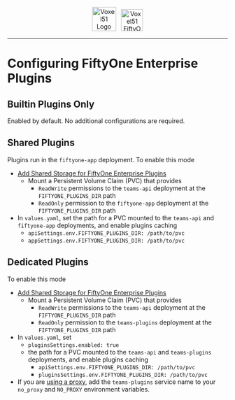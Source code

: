 <!-- markdownlint-disable no-inline-html line-length -->
<!-- markdownlint-disable-next-line first-line-heading -->
<div align="center">
<p align="center">

<img alt="Voxel51 Logo" src="https://user-images.githubusercontent.com/25985824/106288517-2422e000-6216-11eb-871d-26ad2e7b1e59.png" height="55px"> &nbsp;
<img alt="Voxel51 FiftyOne" src="https://user-images.githubusercontent.com/25985824/106288518-24bb7680-6216-11eb-8f10-60052c519586.png" height="50px">

</p>
</div>
<!-- markdownlint-enable no-inline-html line-length -->

---

# Configuring FiftyOne Enterprise Plugins

## Builtin Plugins Only

Enabled by default.
No additional configurations are required.

## Shared Plugins

Plugins run in the `fiftyone-app` deployment.
To enable this mode

- [Add Shared Storage for FiftyOne Enterprise Plugins][plugins-storage]
  - Mount a Persistent Volume Claim (PVC) that provides
    - `ReadWrite` permissions to the `teams-api` deployment
      at the `FIFTYONE_PLUGINS_DIR` path
    - `ReadOnly` permission to the `fiftyone-app` deployment
      at the `FIFTYONE_PLUGINS_DIR` path
- In `values.yaml`, set the path for a PVC
  mounted to the `teams-api` and `fiftyone-app` deployments, and enable
  plugins caching
  - `apiSettings.env.FIFTYONE_PLUGINS_DIR: /path/to/pvc`
  - `appSettings.env.FIFTYONE_PLUGINS_DIR: /path/to/pvc`

## Dedicated Plugins

To enable this mode

- [Add Shared Storage for FiftyOne Enterprise Plugins][plugins-storage]
  - Mount a Persistent Volume Claim (PVC) that provides
    - `ReadWrite` permissions to the `teams-api` deployment
      at the `FIFTYONE_PLUGINS_DIR` path
    - `ReadOnly` permission to the `teams-plugins` deployment
      at the `FIFTYONE_PLUGINS_DIR` path
- In `values.yaml`, set
  - `pluginsSettings.enabled: true`
  - the path for a PVC mounted to the `teams-api` and `teams-plugins`
    deployments, and enable plugins caching
    - `apiSettings.env.FIFTYONE_PLUGINS_DIR: /path/to/pvc`
    - `pluginsSettings.env.FIFTYONE_PLUGINS_DIR: /path/to/pvc`
- If you are
  [using a proxy](./configuring-proxies.md),
  add the `teams-plugins` service name to your `no_proxy` and
  `NO_PROXY` environment variables.

[plugins-storage]: ./plugins-storage.md
